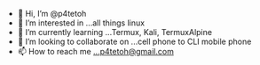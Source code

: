 - 👋 Hi, I’m @p4tetoh
- 👀 I’m interested in ...all things linux
- 🌱 I’m currently learning ...Termux, Kali, TermuxAlpine
- 💞️ I’m looking to collaborate on ...cell phone to CLI mobile phone
- 📫 How to reach me ...p4tetoh@gmail.com

<!---
p4tetoh/p4tetoh is a ✨ special ✨ repository because its `README.md` (this file) appears on your GitHub profile.
You can click the Preview link to take a look at your changes.
--->
